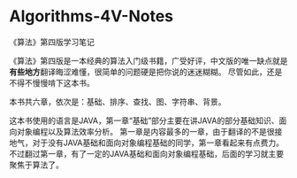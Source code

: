 # Algorithms-4V-Notes
《算法》第四版学习笔记

《算法》第四版是一本经典的算法入门级书籍，广受好评，中文版的唯一缺点就是**有些地方**翻译晦涩难懂，很简单的问题硬是把你说的迷迷糊糊。
尽管如此，还是不得不慢慢啃下这本书。

本书共六章，依次是：基础、排序、查找、图、字符串、背景。

这本书使用的语言是JAVA，第一章“基础”部分主要在讲JAVA的部分基础知识、面向对象编程以及算法效率分析。
第一章是内容最多的一章，由于翻译的不是很接地气，对于没有JAVA基础和面向对象编程基础的同学，第一章看起来有点费力。
不过翻过第一章，有了一定的JAVA基础和面向对象编程基础，后面的学习就主要聚焦于算法了。
